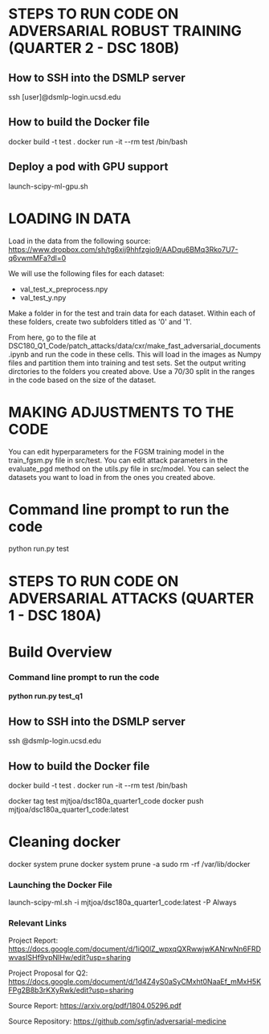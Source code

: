# STEPS TO RUN CODE ON ADVERSARIAL ROBUST TRAINING (QUARTER 2 - DSC 180B)

## How to SSH into the DSMLP server
ssh [user]@dsmlp-login.ucsd.edu

## How to build the Docker file
docker build -t test .
docker run -it --rm test /bin/bash
  
## Deploy a pod with GPU support
launch-scipy-ml-gpu.sh

# LOADING IN DATA

Load in the data from the following source: https://www.dropbox.com/sh/tg6xij9hhfzgio9/AADqu6BMq3Rko7U7-q6vwmMFa?dl=0

We will use the following files for each dataset:
- val_test_x_preprocess.npy
- val_test_y.npy

Make a folder in for the test and train data for each dataset. Within each of these folders, create two subfolders titled as '0' and '1'. 

From here, go to the file at DSC180_Q1_Code/patch_attacks/data/cxr/make_fast_adversarial_documents.ipynb and run the code in these cells. This will load in the images as Numpy files and partition them into training and test sets. Set the output writing dirctories to the folders you created above. Use a 70/30 split in the ranges in the code based on the size of the dataset. 

# MAKING ADJUSTMENTS TO THE CODE

You can edit hyperparameters for the FGSM training model in the train_fgsm.py file in src/test. You can edit attack parameters in the evaluate_pgd method on the utils.py file in src/model. You can select the datasets you want to load in from the ones you created above. 


# Command line prompt to run the code
python run.py test

# STEPS TO RUN CODE ON ADVERSARIAL ATTACKS (QUARTER 1 - DSC 180A)

# Build Overview
### Command line prompt to run the code
#### python run.py test_q1


## How to SSH into the DSMLP server
ssh <user>@dsmlp-login.ucsd.edu

## How to build the Docker file
docker build -t test .
docker run -it --rm test /bin/bash

<!-- docker run -it --rm mjtjoa/dsc180a_quarter1_code bash -->


docker tag test mjtjoa/dsc180a_quarter1_code
docker push mjtjoa/dsc180a_quarter1_code:latest

# Cleaning docker
docker system prune
docker system prune -a
sudo rm -rf /var/lib/docker

### Launching the Docker File
launch-scipy-ml.sh -i mjtjoa/dsc180a_quarter1_code:latest -P Always
  
### Relevant Links
  Project Report: https://docs.google.com/document/d/1iQ0lZ_wpxqQXRwwjwKANrwNn6FRDwvasISHf9vpNIHw/edit?usp=sharing
  
  Project Proposal for Q2: https://docs.google.com/document/d/1d4Z4yS0aSyCMxht0NaaEf_mMxH5KFPg2B8b3rKXyRwk/edit?usp=sharing
  
  Source Report: https://arxiv.org/pdf/1804.05296.pdf
  
  Source Repository: https://github.com/sgfin/adversarial-medicine
